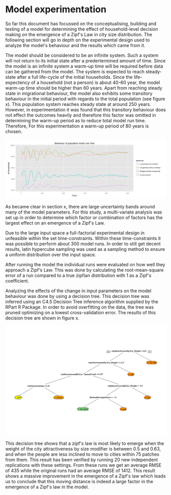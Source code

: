 # Model experimentation
So far this document has focussed on the conceptualising, building and testing of a model for determining the effect of household-level decision making on the emergence of a Zipf's Law in city size distribution. The following section will go in depth on the experimental design used to analyze the model's behaviour and the results which came from it.

The model should be considered to be an infinite system. Such a system will not return to its initial state after a predertermined amount of time. Since the model is an infinite system a warm-up time will be required before data can be gathered from the model. The system is expected to reach steady-state after a full life-cycle of the initial households. Since the life-expectency of a household (not a person) is about 40-60 year, the model warm-up time should be higher than 60 years. Apart from reaching steady state in migrational behaviour, the model also exhibits some transitory behaviour in the initial period with regards to the total population (see figure x). This population system reaches steady state at around 250 years. However, in experimentation it was found that this transitory behaviour does not effect the outcomes heavily and therefore this factor was omitted in determining the warm-up period as to reduce total model run time. Therefore, For this experimentation a warm-up period of 80 years is chosen.

![](images/popmodel.png)

As became clear in section x, there are large uncertainty bands around many of the model parameters. For this study, a multi-variate analysis was set up in order to determine which factor or combination of factors has the largest effect on an emergence of a Zipf's Law. 

Due to the large input space a full-factorial experimental design in unfeasible within the set time-constraints. Within these time-constraints it was possible to perform about 300 model runs. In order to still get decent results, latin hypercube sampling was used as a sampling method to ensure a uniform distribution over the input space.

After running the model the individual runs were evaluated on how well they approach a Zipf's Law. This was done by calculating the root-mean-square error of a run compared to a true zipfian distribution with 1 as a Zipf's coefficient. 

Analyzing the effects of the change in input parameters on the model behaviour was done by using a decision tree. This decision tree was inferred using an C4.5 Decision Tree inference algorithm supplied by the RPart R Package. In order to avoid overfitting on the data, the tree was pruned optimizing on a lowest cross-validation error. The results of this decision tree are shown in figure x.


![](images/finaldectree.png)

This decision tree shows that a zipf's law is most likely to emerge when the weight of the city attractiveness by size modifier is between 0.5 and 0.63, and when the people are less inclined to move to cities within 75 patches from them. 
This result has been verified by running 20 new independent replications with these settings. From these runs we get an average RMSE of 435 while the original runs had an average RMSE of 1412. This result shows a massive improvement in the emergence of a Zipf's law which leads us to conclude that this moving distance is indeed a large factor in the emergence of a Zipf's law in the model.
